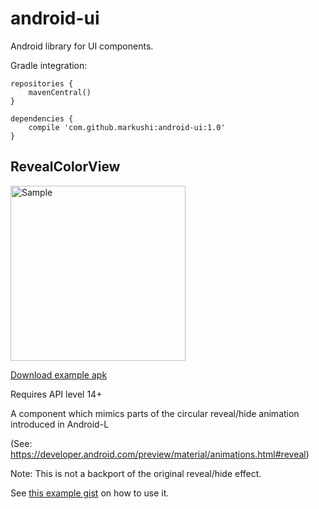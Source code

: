 # android-ui
Android library for UI components.

Gradle integration:

```
repositories {
    mavenCentral()
}

dependencies {
    compile 'com.github.markushi:android-ui:1.0'
}
```

## RevealColorView
<img src="https://raw.githubusercontent.com/markushi/android-ui/master/example.gif" width="280px" alt="Sample" />

[Download example apk](example.apk)

Requires API level 14+

A component which mimics parts of the circular reveal/hide animation introduced in Android-L

(See: https://developer.android.com/preview/material/animations.html#reveal)

Note: This is not a backport of the original reveal/hide effect. 

See [this example gist](https://gist.github.com/markushi/68ce8df77bed164b6275) on how to use it.
